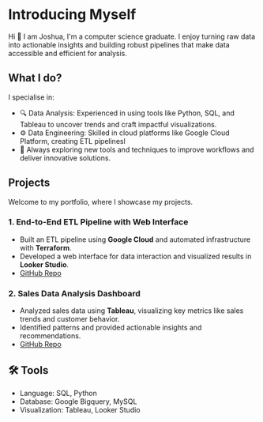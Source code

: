 # Introducing Myself

Hi 👋 I am Joshua, I'm a computer science graduate. I enjoy turning raw data into actionable insights and building robust pipelines that make data accessible and efficient for analysis.

## What I do?
I specialise in:

- 🔍 Data Analysis: Experienced in using tools like Python, SQL, and Tableau to uncover trends and craft impactful visualizations.
- ⚙️ Data Engineering: Skilled in cloud platforms like Google Cloud Platform, creating ETL pipelinesl
- 🚀 Always exploring new tools and techniques to improve workflows and deliver innovative solutions.

## Projects
Welcome to my portfolio, where I showcase my projects.

### 1. **End-to-End ETL Pipeline with Web Interface**
- Built an ETL pipeline using **Google Cloud** and automated infrastructure with **Terraform**.  
- Developed a web interface for data interaction and visualized results in **Looker Studio**.
- [GitHub Repo](https://github.com/Joshua-K1234/sales-end-to-end-project)

### 2. **Sales Data Analysis Dashboard**  
- Analyzed sales data using **Tableau**, visualizing key metrics like sales trends and customer behavior.  
- Identified patterns and provided actionable insights and recommendations.  
- [GitHub Repo](https://github.com/Joshua-K1234/Costco-Sales-Performance-Analysis) 

## 🛠️ Tools
- Language: SQL, Python
- Database: Google Bigquery, MySQL
- Visualization: Tableau, Looker Studio

